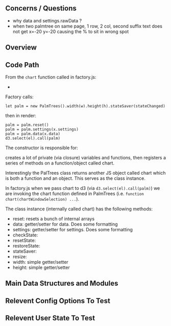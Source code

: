 ## Concerns / Questions

* why data and settings.rawData ?
* when two palmtree on same page, 1 row, 2 col, second suffix text does not get x=-20 y=-20 causing the % to sit in wrong spot



## Overview

## Code Path

From the `chart` function called in factory.js:

* 

Factory calls:

    let palm = new PalmTrees().width(w).height(h).stateSaver(stateChanged)
    
then in render:

    palm = palm.reset()
    palm = palm.settings(x.settings)
    palm = palm.data(x.data)
    d3.select(el).call(palm)

The constructor is responsible for:
    
creates a lot of private (via closure) variables and functions, then registers a series of methods on a function/object called chart.

Interestingly the PalTrees class returns another JS object called chart which is both a function and an object. This serves as the class instance. 

In factory.js when we pass chart to d3 (via `d3.select(el).call(palm)`) we are invoking the chart function defined in PalmTrees (i.e. `function chart(chartWindowSelection) ...`).

The class instance (internally called chart) has the following methods:

* reset: resets a bunch of internal arrays 
* data: getter/setter for data. Does some formatting 
* settings: getter/setter for settings. Does some formatting 
* checkState:  
* resetState:  
* restoreState:  
* stateSaver:  
* resize:  
* width: simple getter/setter 
* height: simple getter/setter

## Main Data Structures and Modules

## Relevent Config Options To Test

## Relevent User State To Test